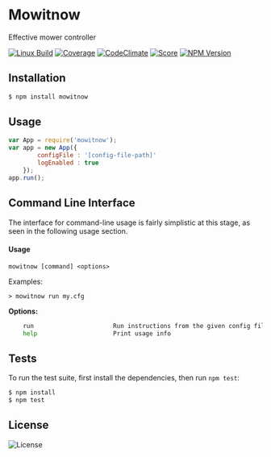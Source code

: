 # Mowitnow

  Effective mower controller

  [![Linux Build][build-image]][build-url]
  [![Coverage][coverage-image]][coverage-url]
  [![CodeClimate][codeclimate-image]][codeclimate-url]
  [![Score][score-image]][score-url]
  [![NPM Version][npm-image]][npm-url]

## Installation

```bash
$ npm install mowitnow
```

## Usage

```js
var App = require('mowitnow');
var app = new App({
        configFile : '[config-file-path]'
        logEnabled : true
    });
app.run();
```
## Command Line Interface

The interface for command-line usage is fairly simplistic at this stage, as seen in the following usage section.

#### Usage
 `mowitnow [command] <options>`

Examples:

`> mowitnow run my.cfg`

 **Options:**

```bash
    run                      Run instructions from the given config file and return the final positions of mowers
    help                     Print usage info
```

## Tests

  To run the test suite, first install the dependencies, then run `npm test`:

```bash
$ npm install
$ npm test
```

## License

  ![License][license-image]

[npm-image]: https://img.shields.io/npm/v/mowitnow.svg?style=flat-square
[npm-url]: https://npmjs.org/package/mowitnow
[score-image]: https://img.shields.io/scrutinizer/g/huljo/mowitnow.svg?style=flat-square
[score-url]: https://scrutinizer-ci.com/g/Huljo/MowItNow
[build-image]: https://img.shields.io/travis/Huljo/MowItNow.svg?label=build&style=flat-square
[build-url]: https://travis-ci.org/Huljo/MowItNow
[coverage-image]: https://img.shields.io/coveralls/Huljo/MowItNow.svg?style=flat-square
[coverage-url]: https://coveralls.io/github/Huljo/MowItNow
[codeclimate-image]: https://img.shields.io/codeclimate/github/Huljo/MowItNow.svg?style=flat-square
[codeclimate-url]: https://codeclimate.com/github/Huljo/MowItNow
[license-image]: https://img.shields.io/npm/l/mowitnow.svg?style=flat-square
